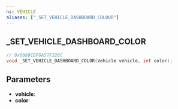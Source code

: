 ```yaml
---
ns: VEHICLE
aliases: ["_SET_VEHICLE_DASHBOARD_COLOUR"]
---
```

## _SET_VEHICLE_DASHBOARD_COLOR

```c
// 0x6089CDF6A57F326C
void _SET_VEHICLE_DASHBOARD_COLOR(Vehicle vehicle, int color);
```

## Parameters
* **vehicle**: 
* **color**: 

